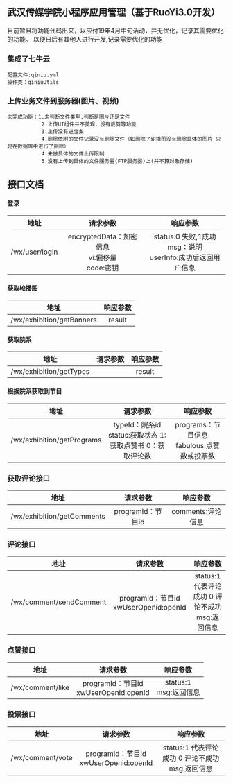 ## 武汉传媒学院小程序应用管理（基于RuoYi3.0开发）
目前暂且将功能代码出来，以应付19年4月中旬活动，并无优化，记录其需要优化的功能。
以便日后有其他人进行开发,记录需要优化的功能




### 集成了七牛云
    配置文件:qiniu.yml
    操作类：qiniuUtils
### 上传业务文件到服务器(图片、视频)
    未完成功能：1.未判断文件类型.判断是图片还是文件
               2.上传UI组件并不美观，没有裁剪等功能
               3.上传没有进度条
               4.删除依附的文件记录没有删除文件（如删除了轮播图没有删除具体的图片 只是在数据库中进行了删除）
               4.未做具体的文件上传限制
               5.没有上传到具体的文件服务器(FTP服务器)上(并不算对象存储)
    
## 接口文档

####  登录

| 地址  | 请求参数 | 响应参数 |
|:------: | :------: | :------: |
| /wx/user/login | encryptedData：加密信息<br>vi:偏移量 <br>code:密钥| status:0 失败,1成功<br>msg：说明<br>userInfo:成功后返回用户信息 |

#### 获取轮播图
| 地址  | 响应参数 |
|:------: | :------: |
| /wx/exhibition/getBanners  | result |


####  获取院系
| 地址  | 请求参数 | 响应参数 |
|:------: | :------: | :------: |
| /wx/exhibition/getTypes | | result |


####  根据院系获取到节目
| 地址  | 请求参数 | 响应参数 |
|:------: | :------: | :------: |
| /wx/exhibition/getPrograms | typeId：院系id<br>status:获取状态 1:获取点赞书 0：获取评论数| programs：节目信息<br>fabulous:点赞数或投票数 |

### 获取评论接口
| 地址  | 请求参数 | 响应参数 |
|:------: | :------: | :------: |
| /wx/exhibition/getComments | programId：节目id  | comments:评论信息 |


### 评论接口
| 地址  | 请求参数 | 响应参数 |
|:------: | :------: | :------: |
| /wx/comment/sendComment | programId：节目id<br>xwUserOpenid:openId  | status:1 代表评论成功 0 评论不成功<br>msg:返回信息 |


### 点赞接口
| 地址  | 请求参数 | 响应参数 |
|:------: | :------: | :------: |
| /wx/comment/like | programId：节目id<br>xwUserOpenid:openId  | status:1  <br> msg:返回信息 |


### 投票接口
| 地址  | 请求参数 | 响应参数 |
|:------: | :------: | :------: |
| /wx/comment/vote | programId：节目id<br>xwUserOpenid:openId  | status:1 代表评论成功 0 评论不成功 <br> msg:返回信息 |

